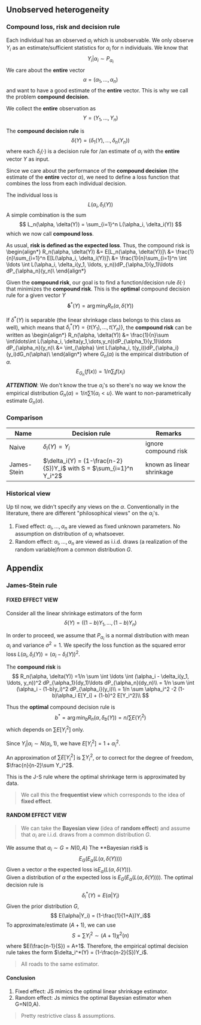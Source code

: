 
## Unobserved heterogeneity
### Compound loss, risk and decision rule
Each individual has an observed $\alpha_i$ which is unobservable. We only observe $Y_i$ as an estimate/sufficient statistics for $\alpha_i$ for n individuals. We know that
$$ Y_i | \alpha_i \sim P_{\alpha_i} $$
We care about the **entire** vector 
$$
\alpha = (\alpha_1, \ldots, \alpha_n)
$$ 
and want to have a good estimate of the **entire** vector.
This is why we call the problem **compound decision**.

We collect the **entire** observation as
$$
Y = (Y_1, \ldots, Y_n)
$$ 

The **compound decision rule** is 
$$
\delta(Y) = (\delta_1(Y), \ldots, \delta_n(Y_n))
$$
where each $\delta_i(\cdot)$ is a decision rule for /an estimate of $\alpha_i$ with the **entire** vector $Y$ as input.

Since we care about the performance of the **compound decision** (the estimate of the **entire** vector $\alpha$), we need to define a loss function that combines the loss from each individual decision.

The individual loss is 
$$L(\alpha_i, \delta_i(Y))$$
A simple combination is the sum 
$$ 
L_n(\alpha, \delta(Y)) = \sum_{i=1}^n L(\alpha_i, \delta_i(Y))
$$
which we now call **compound loss**.

As usual, **risk is defined as the expected loss**. Thus, the compound risk is
\begin{align*}
R_n(\alpha, \delta(Y))  &= E[L_n(\alpha, \delta(Y))]\\
 &= \frac{1}{n}\sum_{i=1}^n E[L(\alpha_i, \delta_i(Y))]\\
&= \frac{1}{n}\sum_{i=1}^n \int \ldots \int L(\alpha_i, \delta_i(y_1, \ldots, y_n))dP_{\alpha_1}(y_1)\ldots dP_{\alpha_n}(y_n)\\
\end{align*}

Given the **compound risk**, our goal is to find a function/decision rule $\delta(\cdot)$ that minimizes the **compound risk**. This is the **optimal** compound decision rule for a given vector $Y$
$$
\boldsymbol{\delta}^*(Y) = \arg\min_{\delta} R_n(\alpha, \delta(Y))
$$

If $\delta^*(Y)$ is separable (the linear shrinkage class belongs to this class as well), which means that $\delta_i^*(Y)=\{t(Y_1), \ldots, t(Y_n)\}$, the **compound risk** can be written as 
\begin{align*}
R_n(\alpha, \delta(Y)) &=  \frac{1}{n}\sum \int\ldots\int L(\alpha_i, \delta(y_1,\dots,y_n))dP_{\alpha_1}(y_1)\ldots dP_{\alpha_n}(y_n)\\
&= \int_{\alpha} \int L(\alpha_i, t(y_i))dP_{\alpha_i}(y_i)dG_n(\alpha)\\
\end{align*}
where $G_n(\alpha)$ is the empirical distribution of $\alpha$.
$$
E_{G_n}(f(x)) = 1/n \sum_i f(x_i)
$$

***ATTENTION***:
We don't know the true $\alpha_i$'s so there's no way we know the empirical distribution $G_n(\alpha)=1/n \sum 1\{\alpha_i<u\}$.
We want to non-parametrically estimate $G_n(\alpha)$.





### Comparison
| Name        | Decision rule                                                      | Remarks                   |
| ----------- | ------------------------------------------------------------------ | ------------------------- |
| Naive       | $\delta_i(Y) = Y_i$                                                | ignore compound risk      |
| James-Stein | $\delta_i(Y) = (1-\frac{n-2}{S})Y_i$ with S = $\sum_{i=1}^n Y_i^2$ | known as linear shrinkage |




### Historical view
Up til now, we didn't specify any views on the $\alpha$. Conventionally in the literature, there are different "philosophical views" on the $\alpha_i$'s. 
1. Fixed effect: $\alpha_i,\ldots,\alpha_n$ are viewed as fixed unknown parameters. No assumption on distribution of $\alpha_i$ whatsoever.
2. Random effect: $\alpha_i,\ldots,\alpha_n$ are viewed as i.i.d. draws (a realization of the random variable)from a common distribution $G$.

## Appendix
### James-Stein rule
#### FIXED EFFECT VIEW
Consider all the linear shrinkage estimators of the form
$$
\delta(Y) = ((1-b)Y_1, \ldots, (1-b)Y_n)
$$

In order to proceed, we assume that $P_{\alpha_i}$ is a normal distribution with mean $\alpha_i$ and variance $\sigma^2=1$.
We specify the loss function as the squared error loss $L(\alpha_i, \delta_i(Y)) = (\alpha_i - \delta_i(Y))^2$.

The **compound risk** is 
$$
R_n(\alpha, \delta(Y)) =1/n \sum \int \ldots \int (\alpha_i - \delta_i(y_1, \ldots, y_n))^2 dP_{\alpha_1}(dy_1)\ldots dP_{\alpha_n}(dy_n)\\
= 1/n \sum \int (\alpha_i - (1-b)y_i)^2 dP_{\alpha_i}(y_i)\\
= 1/n \sum \alpha_i^2 -2 (1-b)\alpha_i E[Y_i] + (1-b)^2 E[Y_i^2]\\
$$

Thus the **optimal** compound decision rule is 
$$
b^* = \arg\min_b R_n(\alpha, \delta_b(Y))=n/\sum E(Y_i^2)
$$
which depends on $\sum E[Y_i^2]$ only.

Since $Y_i|\alpha_i \sim N(\alpha_i, 1)$, we have $E[Y_i^2] = 1 + \alpha_i^2$.

An approximation of $\sum E[Y_i^2]$ is $\sum Y_i^2$, or to correct for the degree of freedom,
$\frac{n}{n-2}\sum Y_i^2$.

This is the J-S rule where the optimal shrinkage term is approximated by data.

> We call this the **frequentist view** which corresponds to the idea of **fixed effect**.

#### RANDOM EFFECT VIEW
> We can take the **Bayesian view** (idea of **random effect**) and assume that $\alpha_i$ are i.i.d. draws from a common distribution $G$.

We assume that $\alpha_i \sim G= N(0,A)$ 
The **Bayesian risk$ is 
$$ E_G(E_\alpha(L(\alpha, \delta(Y)))) $$
Given a vector $\alpha$ the expected loss is$E_\alpha(L(\alpha, \delta(Y)))$.  
Given a distribution of $\alpha$ the expected loss is $E_G(E_\alpha(L(\alpha, \delta(Y))))$.
The optimal decision rule is
$$ \delta_i^*(Y) = E(\alpha|Y_i) $$
Given the prior distribution $G$, 
$$ E(\alpha|Y_i) = (1-\frac{1}{1+A})Y_i$$
To approximate/estimate $(A+1)$, 
we can use 
$$
S = \sum Y_i^2 \sim (A+1)\chi^2(n)
$$ 
where $E(\frac{n-1}{S}) = A+1$.
Therefore, the empirical optimal decision rule takes the form $\delta_i^*(Y) = (1-\frac{n-2}{S})Y_i$.

> All roads to the same estimator.

#### Conclusion 

1. Fixed effect: JS mimics the optimal linear shrinkage estimator.
2. Random effect: Js mimics the optimal Bayesian estimator when G=N(0,A).
> Pretty restrictive class & assumptions.



